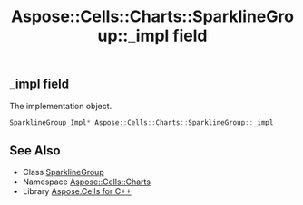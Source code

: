﻿---
title: Aspose::Cells::Charts::SparklineGroup::_impl field
linktitle: _impl
second_title: Aspose.Cells for C++ API Reference
description: 'Aspose::Cells::Charts::SparklineGroup::_impl field. The implementation object in C++.'
type: docs
weight: 6000
url: /cpp/aspose.cells.charts/sparklinegroup/_impl/
---
## _impl field


The implementation object.

```cpp
SparklineGroup_Impl* Aspose::Cells::Charts::SparklineGroup::_impl
```

## See Also

* Class [SparklineGroup](../)
* Namespace [Aspose::Cells::Charts](../../)
* Library [Aspose.Cells for C++](../../../)
